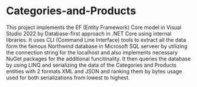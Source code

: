 # Categories-and-Products
This project implements the EF (Entity Framework) Core model in Visual Studio 2022 by Database-first approach in .NET Core using internal libraries.
It uses CLI (Command Line Interface) tools to extract all the data form the famous Northwind database in Microsoft SQL serveer by utilizing the connection string for the localhost and also implements necessary NuGet packages for the additional funcitinality.
It then queries the database by using LINQ and serializing the data of the Categories and Products entities with 2 formats XML and JSON and ranking them by bytes usage used for both serializations from lowest to highest.
